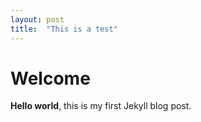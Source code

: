 ```yaml
---
layout: post
title:  "This is a test"
---
```


# Welcome

**Hello world**, this is my first Jekyll blog post.
